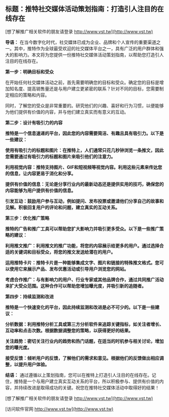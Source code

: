 ## **标题：推特社交媒体活动策划指南：打造引人注目的在线存在**

[想了解推广相关软件的朋友请登录 http://www.vst.tw](http://www.vst.tw)

**导语：**
在当今数字化时代，社交媒体已成为企业、品牌和个人宣传的重要渠道之一。其中，推特作为全球最受欢迎的社交媒体平台之一，具有广泛的用户群体和强大的影响力。本文将为您提供一份推特社交媒体活动策划指南，以帮助您打造引人注目的在线存在。

**第一步：明确目标和受众**

在开始任何社交媒体活动之前，首先需要明确您的目标和受众。确定您的目标是增加知名度、提高销售量还是与用户建立更紧密的联系？针对不同的目标，您需要制定相应的策略和内容。

同时，了解您的受众是非常重要的。研究他们的兴趣、喜好和行为习惯，以便能够为他们提供有价值的内容，并与他们建立真实而有意义的互动。

**第二步：设计有吸引力的内容**

**推特是一个信息速递的平台，因此您的内容需要简洁、有趣且具有吸引力。以下是一些建议：**

**使用有吸引力的标题和图片：在推特上，人们通常只花几秒钟浏览一条推文，因此您需要通过有吸引力的标题和图片来吸引他们的注意力。**

**利用视觉内容：推特支持图片、GIF和短视频等视觉内容。利用这些元素来传达您的信息，让内容更易于消化和分享。**

**提供有价值的信息：无论是分享行业内的最新动态还是提供实用的技巧，确保您的内容能够为用户提供有价值的信息。**

**引发互动：鼓励用户参与互动，例如提问、发布投票或邀请他们分享自己的故事和见解。积极回复用户的评论和问题，建立真实的互动关系。**

**第三步：优化推广策略**

**推特的广告和推广工具可以帮助您扩大影响力并吸引更多受众。以下是一些推广策略的建议：**

**利用推文推广：利用推文的推广功能，将您的内容展示给更多的用户。通过选择合适的关键词和目标受众，将您的推文发送给潜在的用户。**

**运用推特卡片：推特卡片是一种能够集成文字、图片和链接的特殊推文格式。您可以使用它来展示产品、发布优惠活动或引导用户浏览您的网站。**

**考虑合作推广：与有影响力的用户、行业专家或其他品牌合作，通过共同推广活动来扩大受众范围。这种合作可以帮助您增加曝光度，并吸引新的追随者。**

**第四步：持续监测和改进**

**推特是一个快速变化的平台，因此持续监测和改进是必不可少的。以下是一些建议：**

**分析数据：利用推特分析工具或第三方分析软件来追踪关键指标，如关注者增长、互动率和点击次数。根据数据调整您的策略，以获得更好的结果。**

**关注趋势：密切关注行业内的趋势和热门话题，在适当的时机参与相关讨论，增加您的曝光度。**

**接受反馈：倾听用户的反馈，了解他们的需求和意见。根据他们的反馈做出相应调整，以提升用户体验。**

**结语：**
通过遵循以上策划指南，您可以在推特上打造引人注目的在线存在。记住，推特是一个与用户建立真实互动关系的平台，所以积极参与、提供有价值的内容，并持续改进是取得成功的关键。祝您在推特社交媒体活动中取得好的结果！

[想了解推广相关软件的朋友请登录 http://www.vst.tw](http://www.vst.tw)


[访问软件官网 http://www.vst.tw](http://www.vst.tw)
